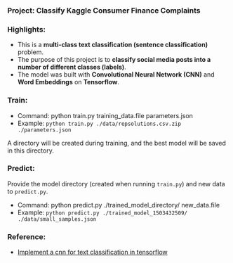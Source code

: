 ### Project: Classify Kaggle Consumer Finance Complaints

### Highlights:

 - This is a **multi-class text classification (sentence classification)** problem.
 - The purpose of this project is to **classify social media posts into a number of different classes (labels)**. 
 - The model was built with **Convolutional Neural Network (CNN)** and **Word Embeddings** on **Tensorflow**.

### Train:

 - Command: python train.py training_data.file parameters.json
 - Example: ```python train.py ./data/repsolutions.csv.zip ./parameters.json```
 
 A directory will be created during training, and the best model will be saved in this directory. 

### Predict:

 Provide the model directory (created when running ```train.py```) and new data to ```predict.py```.
 - Command: python predict.py ./trained_model_directory/ new_data.file
 - Example: ```python predict.py ./trained_model_1503432509/ ./data/small_samples.json```

### Reference:
 - [Implement a cnn for text classification in tensorflow](http://www.wildml.com/2015/12/implementing-a-cnn-for-text-classification-in-tensorflow/)
